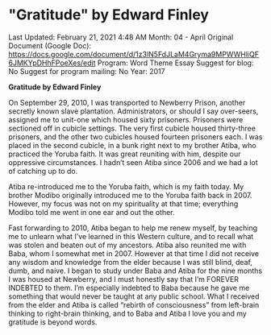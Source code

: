 # "Gratitude" by Edward Finley

Last Updated: February 21, 2021 4:48 AM
Month: 04 - April
Original Document (Google Doc): https://docs.google.com/document/d/1z3lN5FdJLaM4Gryma9MPWWHliQF6JMKYpDHhFPoeXes/edit
Program: Word Theme Essay
Suggest for blog: No
Suggest for program mailing: No
Year: 2017

**Gratitude by Edward Finley**

On September 29, 2010, I was transported to Newberry Prison, another secretly known slave plantation. Administrators, or should I say over-seers, assigned me to unit-one which housed sixty prisoners. Prisoners were sectioned off in cubicle settings. The very first cubicle housed thirty-three prisoners, and the other two cubicles housed fourteen prisoners each. I was placed in the second cubicle, in a bunk right next to my brother Atiba, who practiced the Yoruba faith. It was great reuniting with him, despite our oppressive circumstances. I hadn’t seen Atiba since 2006 and we had a lot of catching up to do.

Atiba re-introduced me to the Yoruba faith, which is my faith today. My brother Modibo originally introduced me to the Yoruba faith back in 2007. However, my focus was not on my spirituality at that time; everything Modibo told me went in one ear and out the other.

Fast forwarding to 2010, Atiba began to help me renew myself, by teaching me to unlearn what I’ve learned in this Western culture, and to recall what was stolen and beaten out of my ancestors. Atiba also reunited me with Baba, whom I somewhat met in 2007. However at that time I did not receive any wisdom and knowledge from the elder because I was still blind, deaf, dumb, and naive. I began to study under Baba and Atiba for the nine months I was housed at Newberry, and I must honestly say that I’m FOREVER INDEBTED to them. I’m especially indebted to Baba because he gave me something that would never be taught at any public school. What I received from the elder and Atiba is called “rebirth of consciousness” from left-brain thinking to right-brain thinking, and to Baba and Atiba I love you and my gratitude is beyond words.